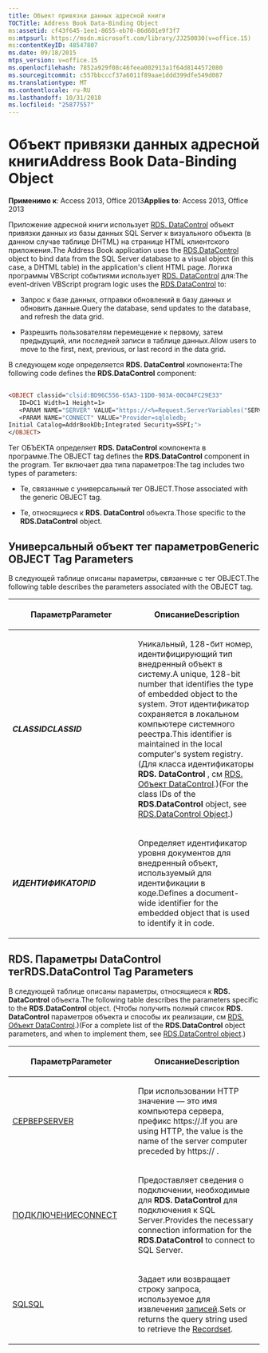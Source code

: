 ```yaml
---
title: Объект привязки данных адресной книги
TOCTitle: Address Book Data-Binding Object
ms:assetid: cf43f645-1ee1-8655-eb70-86d601e9f3f7
ms:mtpsurl: https://msdn.microsoft.com/library/JJ250030(v=office.15)
ms:contentKeyID: 48547807
ms.date: 09/18/2015
mtps_version: v=office.15
ms.openlocfilehash: 7852a929f08c46feea002913a1f64d8144572080
ms.sourcegitcommit: c557bbcccf37a6011f89aae1ddd399dfe549d087
ms.translationtype: MT
ms.contentlocale: ru-RU
ms.lasthandoff: 10/31/2018
ms.locfileid: "25877557"
---
```

# <a name="address-book-data-binding-object"></a><span data-ttu-id="5f34f-102">Объект привязки данных адресной книги</span><span class="sxs-lookup"><span data-stu-id="5f34f-102">Address Book Data-Binding Object</span></span>


<span data-ttu-id="5f34f-103">**Применимо к**: Access 2013, Office 2013</span><span class="sxs-lookup"><span data-stu-id="5f34f-103">**Applies to**: Access 2013, Office 2013</span></span>

<span data-ttu-id="5f34f-104">Приложение адресной книги использует [RDS. DataControl](datacontrol-object-rds.md) объект привязки данных из базы данных SQL Server к визуального объекта (в данном случае таблице DHTML) на странице HTML клиентского приложения.</span><span class="sxs-lookup"><span data-stu-id="5f34f-104">The Address Book application uses the [RDS.DataControl](datacontrol-object-rds.md) object to bind data from the SQL Server database to a visual object (in this case, a DHTML table) in the application's client HTML page.</span></span> <span data-ttu-id="5f34f-105">Логика программы VBScript событиями использует [RDS. DataControl](datacontrol-object-rds.md) для:</span><span class="sxs-lookup"><span data-stu-id="5f34f-105">The event-driven VBScript program logic uses the [RDS.DataControl](datacontrol-object-rds.md) to:</span></span>

  - <span data-ttu-id="5f34f-106">Запрос к базе данных, отправки обновлений в базу данных и обновить данные.</span><span class="sxs-lookup"><span data-stu-id="5f34f-106">Query the database, send updates to the database, and refresh the data grid.</span></span>

  - <span data-ttu-id="5f34f-107">Разрешить пользователям перемещение к первому, затем предыдущий, или последней записи в таблице данных.</span><span class="sxs-lookup"><span data-stu-id="5f34f-107">Allow users to move to the first, next, previous, or last record in the data grid.</span></span>

<span data-ttu-id="5f34f-108">В следующем коде определяется **RDS. DataControl** компонента:</span><span class="sxs-lookup"><span data-stu-id="5f34f-108">The following code defines the **RDS.DataControl** component:</span></span>

```vb 
 
<OBJECT classid="clsid:BD96C556-65A3-11D0-983A-00C04FC29E33" 
   ID=DC1 Width=1 Height=1> 
   <PARAM NAME="SERVER" VALUE="https://<%=Request.ServerVariables("SERVER_NAME")%>"> 
   <PARAM NAME="CONNECT" VALUE="Provider=sqloledb; 
Initial Catalog=AddrBookDb;Integrated Security=SSPI;"> 
</OBJECT> 
```

<span data-ttu-id="5f34f-109">Тег ОБЪЕКТА определяет **RDS. DataControl** компонента в программе.</span><span class="sxs-lookup"><span data-stu-id="5f34f-109">The OBJECT tag defines the **RDS.DataControl** component in the program.</span></span> <span data-ttu-id="5f34f-110">Тег включает два типа параметров:</span><span class="sxs-lookup"><span data-stu-id="5f34f-110">The tag includes two types of parameters:</span></span>

  - <span data-ttu-id="5f34f-111">Те, связанные с универсальный тег OBJECT.</span><span class="sxs-lookup"><span data-stu-id="5f34f-111">Those associated with the generic OBJECT tag.</span></span>

  - <span data-ttu-id="5f34f-112">Те, относящиеся к **RDS. DataControl** объекта.</span><span class="sxs-lookup"><span data-stu-id="5f34f-112">Those specific to the **RDS.DataControl** object.</span></span>

## <a name="generic-object-tag-parameters"></a><span data-ttu-id="5f34f-113">Универсальный объект тег параметров</span><span class="sxs-lookup"><span data-stu-id="5f34f-113">Generic OBJECT Tag Parameters</span></span>

<span data-ttu-id="5f34f-114">В следующей таблице описаны параметры, связанные с тег OBJECT.</span><span class="sxs-lookup"><span data-stu-id="5f34f-114">The following table describes the parameters associated with the OBJECT tag.</span></span>

<table>
<colgroup>
<col style="width: 50%" />
<col style="width: 50%" />
</colgroup>
<thead>
<tr class="header">
<th><p><span data-ttu-id="5f34f-115">Параметр</span><span class="sxs-lookup"><span data-stu-id="5f34f-115">Parameter</span></span></p></th>
<th><p><span data-ttu-id="5f34f-116">Описание</span><span class="sxs-lookup"><span data-stu-id="5f34f-116">Description</span></span></p></th>
</tr>
</thead>
<tbody>
<tr class="odd">
<td><p><span data-ttu-id="5f34f-117"><strong><em>CLASSID</em></strong></span><span class="sxs-lookup"><span data-stu-id="5f34f-117"><strong><em>CLASSID</em></strong></span></span></p></td>
<td><p><span data-ttu-id="5f34f-118">Уникальный, 128-бит номер, идентифицирующий тип внедренный объект в систему.</span><span class="sxs-lookup"><span data-stu-id="5f34f-118">A unique, 128-bit number that identifies the type of embedded object to the system.</span></span> <span data-ttu-id="5f34f-119">Этот идентификатор сохраняется в локальном компьютере системного реестра.</span><span class="sxs-lookup"><span data-stu-id="5f34f-119">This identifier is maintained in the local computer's system registry.</span></span> <span data-ttu-id="5f34f-120">(Для класса идентификаторы <strong>RDS. DataControl</strong> , см <a href="datacontrol-object-rds.md">RDS. Объект DataControl</a>.)</span><span class="sxs-lookup"><span data-stu-id="5f34f-120">(For the class IDs of the <strong>RDS.DataControl</strong> object, see <a href="datacontrol-object-rds.md">RDS.DataControl Object</a>.)</span></span></p></td>
</tr>
<tr class="even">
<td><p><span data-ttu-id="5f34f-121"><strong><em>ИДЕНТИФИКАТОР</em></strong></span><span class="sxs-lookup"><span data-stu-id="5f34f-121"><strong><em>ID</em></strong></span></span></p></td>
<td><p><span data-ttu-id="5f34f-122">Определяет идентификатор уровня документов для внедренный объект, используемый для идентификации в коде.</span><span class="sxs-lookup"><span data-stu-id="5f34f-122">Defines a document-wide identifier for the embedded object that is used to identify it in code.</span></span></p></td>
</tr>
</tbody>
</table>


## <a name="rdsdatacontrol-tag-parameters"></a><span data-ttu-id="5f34f-123">RDS. Параметры DataControl тег</span><span class="sxs-lookup"><span data-stu-id="5f34f-123">RDS.DataControl Tag Parameters</span></span>

<span data-ttu-id="5f34f-124">В следующей таблице описаны параметры, относящиеся к **RDS. DataControl** объекта.</span><span class="sxs-lookup"><span data-stu-id="5f34f-124">The following table describes the parameters specific to the **RDS.DataControl** object.</span></span> <span data-ttu-id="5f34f-125">(Чтобы получить полный список **RDS. DataControl** параметров объекта и способы их реализации, см [RDS. Объект DataControl](datacontrol-object-rds.md).)</span><span class="sxs-lookup"><span data-stu-id="5f34f-125">(For a complete list of the **RDS.DataControl** object parameters, and when to implement them, see [RDS.DataControl object](datacontrol-object-rds.md).)</span></span>

<table>
<colgroup>
<col style="width: 50%" />
<col style="width: 50%" />
</colgroup>
<thead>
<tr class="header">
<th><p><span data-ttu-id="5f34f-126">Параметр</span><span class="sxs-lookup"><span data-stu-id="5f34f-126">Parameter</span></span></p></th>
<th><p><span data-ttu-id="5f34f-127">Описание</span><span class="sxs-lookup"><span data-stu-id="5f34f-127">Description</span></span></p></th>
</tr>
</thead>
<tbody>
<tr class="odd">
<td><p><span data-ttu-id="5f34f-128"><a href="server-property-rds.md">СЕРВЕР</a></span><span class="sxs-lookup"><span data-stu-id="5f34f-128"><a href="server-property-rds.md">SERVER</a></span></span></p></td>
<td><p><span data-ttu-id="5f34f-129">При использовании HTTP значение — это имя компьютера сервера, префикс https://.</span><span class="sxs-lookup"><span data-stu-id="5f34f-129">If you are using HTTP, the value is the name of the server computer preceded by https:// .</span></span></p></td>
</tr>
<tr class="even">
<td><p><span data-ttu-id="5f34f-130"><a href="connect-property-rds.md">ПОДКЛЮЧЕНИЕ</a></span><span class="sxs-lookup"><span data-stu-id="5f34f-130"><a href="connect-property-rds.md">CONNECT</a></span></span></p></td>
<td><p><span data-ttu-id="5f34f-131">Предоставляет сведения о подключении, необходимые для <strong>RDS. DataControl</strong> для подключения к SQL Server.</span><span class="sxs-lookup"><span data-stu-id="5f34f-131">Provides the necessary connection information for the <strong>RDS.DataControl</strong> to connect to SQL Server.</span></span></p></td>
</tr>
<tr class="odd">
<td><p><span data-ttu-id="5f34f-132"><a href="https://msdn.microsoft.com/library/jj248989(v=office.15)">SQL</a></span><span class="sxs-lookup"><span data-stu-id="5f34f-132"><a href="https://msdn.microsoft.com/library/jj248989(v=office.15)">SQL</a></span></span></p></td>
<td><p><span data-ttu-id="5f34f-133">Задает или возвращает строку запроса, используемое для извлечения <a href="recordset-object-ado.md">записей</a>.</span><span class="sxs-lookup"><span data-stu-id="5f34f-133">Sets or returns the query string used to retrieve the <a href="recordset-object-ado.md">Recordset</a>.</span></span></p></td>
</tr>
</tbody>
</table>

